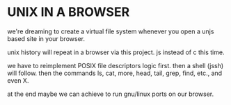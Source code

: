 UNIX IN A BROWSER
=================

we're dreaming to create a virtual file system whenever you open a unjs based
site in your browser.

unix history will repeat in a browser via this project. js instead of c this
time.

we have to reimplement POSIX file descriptors logic first. then a shell (jssh)
will follow. then the commands ls, cat, more, head, tail, grep, find, etc., and
even X.

at the end maybe we can achieve to run gnu/linux ports on our browser.

